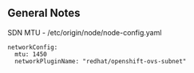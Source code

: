 ## General Notes

SDN MTU - /etc/origin/node/node-config.yaml 

```
networkConfig:
  mtu: 1450 
  networkPluginName: "redhat/openshift-ovs-subnet"
```
